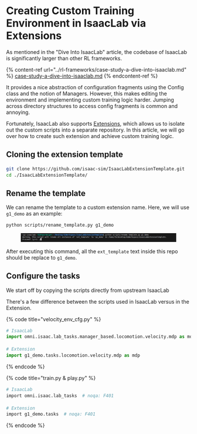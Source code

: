 # Creating Custom Training Environment in IsaacLab via Extensions

As mentioned in the "Dive Into IsaacLab" article, the codebase of IsaacLab is significantly larger than other RL frameworks.

{% content-ref url="../rl-frameworks/case-study-a-dive-into-isaaclab.md" %}
[case-study-a-dive-into-isaaclab.md](../rl-frameworks/case-study-a-dive-into-isaaclab.md)
{% endcontent-ref %}



It provides a nice abstraction of configuration fragments using the Config class and the notion of Managers. However, this makes editing the environment and implementing custom training logic harder. Jumping across directory structures to access config fragments is common and annoying.



Fortunately, IsaacLab also supports [Extensions](https://isaac-sim.github.io/IsaacLab/source/overview/developer-guide/template.html), which allows us to isolate out the custom scripts into a separate repository. In this article, we will go over how to create such extension and achieve custom training logic.



## Cloning the extension template

```bash
git clone https://github.com/isaac-sim/IsaacLabExtensionTemplate.git
cd ./IsaacLabExtensionTemplate/
```



## Rename the template

We can rename the template to a custom extension name. Here, we will use `g1_demo` as an example:

```bash
python scripts/rename_template.py g1_demo
```

<figure><img src="../../.gitbook/assets/image (2) (1) (1) (1) (1) (1) (1).png" alt=""><figcaption></figcaption></figure>

After executing this command, all the `ext_template` text inside this repo should be replace to `g1_demo`.



## Configure the tasks

We start off by copying the scripts directly from upstream IsaacLab



There's a few difference between the scripts used in IsaacLab versus in the Extension.

{% code title="velocity_env_cfg.py" %}
```python
# IsaacLab
import omni.isaac.lab_tasks.manager_based.locomotion.velocity.mdp as mdp

# Extension
import g1_demo.tasks.locomotion.velocity.mdp as mdp
```
{% endcode %}



{% code title="train.py & play.py" %}
```bash
# IsaacLab
import omni.isaac.lab_tasks  # noqa: F401

# Extension
import g1_demo.tasks  # noqa: F401
```
{% endcode %}













